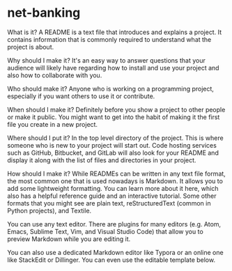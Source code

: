 # net-banking
 

What is it?
A README is a text file that introduces and explains a project. It contains information that is commonly required to understand what the project is about.

Why should I make it?
It's an easy way to answer questions that your audience will likely have regarding how to install and use your project and also how to collaborate with you.

Who should make it?
Anyone who is working on a programming project, especially if you want others to use it or contribute.

When should I make it?
Definitely before you show a project to other people or make it public. You might want to get into the habit of making it the first file you create in a new project.

Where should I put it?
In the top level directory of the project. This is where someone who is new to your project will start out. Code hosting services such as GitHub, Bitbucket, and GitLab will also look for your README and display it along with the list of files and directories in your project.

How should I make it?
While READMEs can be written in any text file format, the most common one that is used nowadays is Markdown. It allows you to add some lightweight formatting. You can learn more about it here, which also has a helpful reference guide and an interactive tutorial. Some other formats that you might see are plain text, reStructuredText (common in Python projects), and Textile.

You can use any text editor. There are plugins for many editors (e.g. Atom, Emacs, Sublime Text, Vim, and Visual Studio Code) that allow you to preview Markdown while you are editing it.

You can also use a dedicated Markdown editor like Typora or an online one like StackEdit or Dillinger. You can even use the editable template below.